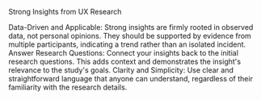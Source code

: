 Strong Insights from UX Research

Data-Driven and Applicable: Strong insights are firmly rooted in observed data, not personal opinions. They should be supported by evidence from multiple participants, indicating a trend rather than an isolated incident.
Answer Research Questions: Connect your insights back to the initial research questions. This adds context and demonstrates the insight's relevance to the study's goals.
Clarity and Simplicity: Use clear and straightforward language that anyone can understand, regardless of their familiarity with the research details.
